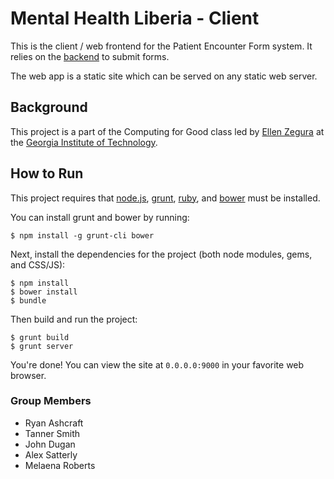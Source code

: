 # Mental Health Liberia - Client
This is the client / web frontend for the Patient Encounter Form system. It relies on the [backend](https://github.com/Tanner/Mental-Health-Liberia-PEF-Server) to submit forms.

The web app is a static site which can be served on any static web server.

## Background
This project is a part of the Computing for Good class led by [Ellen Zegura](http://www.cc.gatech.edu/~ewz/Welcome.html) at the [Georgia Institute of Technology](http://www.gatech.edu).

## How to Run
This project requires that [node.js](http://nodejs.org), [grunt](http://gruntjs.com), [ruby](https://www.ruby-lang.org/en/), and [bower](http://bower.io) must be installed.

You can install grunt and bower by running:

```
$ npm install -g grunt-cli bower
```

Next, install the dependencies for the project (both node modules, gems, and CSS/JS):

```
$ npm install
$ bower install
$ bundle
```

Then build and run the project:

```
$ grunt build
$ grunt server
```

You're done! You can view the site at `0.0.0.0:9000` in your favorite web browser.

### Group Members
* Ryan Ashcraft
* Tanner Smith
* John Dugan
* Alex Satterly
* Melaena Roberts
